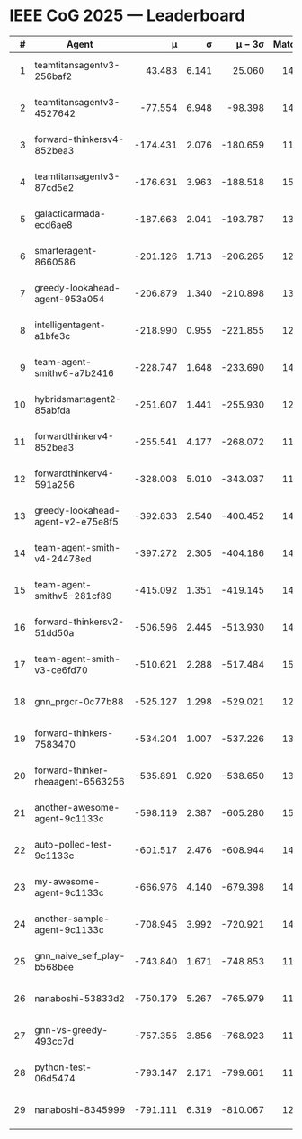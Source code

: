 # IEEE CoG 2025 — Leaderboard

| # | Agent | μ | σ | μ − 3σ | Matches | Updated |
|---:|---|---:|---:|---:|---:|---|
| 1 | teamtitansagentv3-256baf2 | 43.483 | 6.141 | 25.060 | 14698 | 2025-08-22 08:32 |
| 2 | teamtitansagentv3-4527642 | -77.554 | 6.948 | -98.398 | 14092 | 2025-08-22 08:32 |
| 3 | forward-thinkersv4-852bea3 | -174.431 | 2.076 | -180.659 | 11458 | 2025-08-22 08:32 |
| 4 | teamtitansagentv3-87cd5e2 | -176.631 | 3.963 | -188.518 | 15246 | 2025-08-22 08:32 |
| 5 | galacticarmada-ecd6ae8 | -187.663 | 2.041 | -193.787 | 13660 | 2025-08-22 08:32 |
| 6 | smarteragent-8660586 | -201.126 | 1.713 | -206.265 | 12191 | 2025-08-22 08:32 |
| 7 | greedy-lookahead-agent-953a054 | -206.879 | 1.340 | -210.898 | 13872 | 2025-08-22 08:32 |
| 8 | intelligentagent-a1bfe3c | -218.990 | 0.955 | -221.855 | 12317 | 2025-08-22 08:32 |
| 9 | team-agent-smithv6-a7b2416 | -228.747 | 1.648 | -233.690 | 14140 | 2025-08-22 08:32 |
| 10 | hybridsmartagent2-85abfda | -251.607 | 1.441 | -255.930 | 12833 | 2025-08-22 08:32 |
| 11 | forwardthinkerv4-852bea3 | -255.541 | 4.177 | -268.072 | 11712 | 2025-08-22 08:32 |
| 12 | forwardthinkerv4-591a256 | -328.008 | 5.010 | -343.037 | 11937 | 2025-08-22 08:32 |
| 13 | greedy-lookahead-agent-v2-e75e8f5 | -392.833 | 2.540 | -400.452 | 14212 | 2025-08-22 08:32 |
| 14 | team-agent-smith-v4-24478ed | -397.272 | 2.305 | -404.186 | 14942 | 2025-08-22 08:32 |
| 15 | team-agent-smithv5-281cf89 | -415.092 | 1.351 | -419.145 | 14360 | 2025-08-22 08:32 |
| 16 | forward-thinkersv2-51dd50a | -506.596 | 2.445 | -513.930 | 14188 | 2025-08-22 08:32 |
| 17 | team-agent-smith-v3-ce6fd70 | -510.621 | 2.288 | -517.484 | 15642 | 2025-08-22 08:32 |
| 18 | gnn_prgcr-0c77b88 | -525.127 | 1.298 | -529.021 | 12930 | 2025-08-22 08:32 |
| 19 | forward-thinkers-7583470 | -534.204 | 1.007 | -537.226 | 13440 | 2025-08-22 08:32 |
| 20 | forward-thinker-rheaagent-6563256 | -535.891 | 0.920 | -538.650 | 13908 | 2025-08-22 08:32 |
| 21 | another-awesome-agent-9c1133c | -598.119 | 2.387 | -605.280 | 15200 | 2025-08-22 08:32 |
| 22 | auto-polled-test-9c1133c | -601.517 | 2.476 | -608.944 | 14340 | 2025-08-22 08:32 |
| 23 | my-awesome-agent-9c1133c | -666.976 | 4.140 | -679.398 | 14440 | 2025-08-22 08:32 |
| 24 | another-sample-agent-9c1133c | -708.945 | 3.992 | -720.921 | 14380 | 2025-08-22 08:32 |
| 25 | gnn_naive_self_play-b568bee | -743.840 | 1.671 | -748.853 | 11400 | 2025-08-22 08:32 |
| 26 | nanaboshi-53833d2 | -750.179 | 5.267 | -765.979 | 11080 | 2025-08-22 08:32 |
| 27 | gnn-vs-greedy-493cc7d | -757.355 | 3.856 | -768.923 | 11740 | 2025-08-22 08:32 |
| 28 | python-test-06d5474 | -793.147 | 2.171 | -799.661 | 11860 | 2025-08-22 08:32 |
| 29 | nanaboshi-8345999 | -791.111 | 6.319 | -810.067 | 12150 | 2025-08-22 08:32 |
